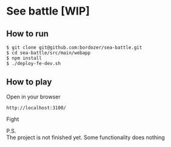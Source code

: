 # See battle [WIP]

## How to run
```console
$ git clone git@github.com:bordozer/sea-battle.git
$ cd sea-battle/src/main/webapp
$ npm install
$ ./deploy-fe-dev.sh
```

## How to play
Open in your browser
``` 
http://localhost:3100/
```
Fight

P.S.  
The project is not finished yet. Some functionality does nothing

 

